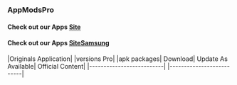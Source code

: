 ### AppModsPro 
#### Check out our Apps [Site](https://github.com/Gustavo112603/seal/releases/tag/Seal)
#### Check out our Apps [SiteSamsung](https://github.com/Gustavo112603/seal/releases/tag/Samsung)

|Originals Application|
|versions Pro|
|apk packages|
 Download|
 Update As Available|
 Official Content|
|--------------------------|
|--------------------------|






